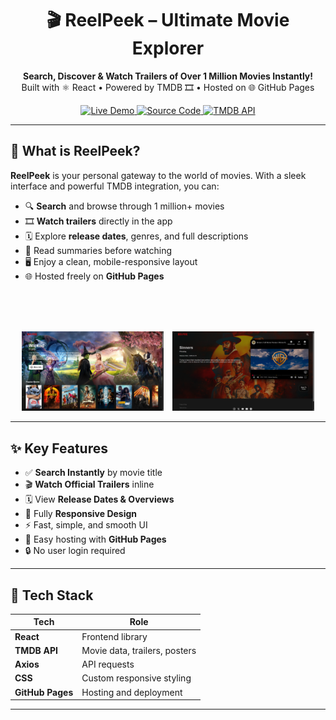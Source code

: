 <h1 align="center">🎬 ReelPeek – Ultimate Movie Explorer</h1>

<p align="center">
  <strong>Search, Discover & Watch Trailers of Over 1 Million Movies Instantly!</strong><br/>
  Built with ⚛️ React • Powered by TMDB 🎞️ • Hosted on 🌐 GitHub Pages
</p>

<p align="center">
  <a href="https://togin-dennis.github.io/ReelPeek/">
    <img alt="Live Demo" src="https://img.shields.io/badge/🌐 Live-Demo-00b894?style=for-the-badge">
  </a>
  <a href="https://github.com/Togin-Dennis/ReelPeek">
    <img alt="Source Code" src="https://img.shields.io/badge/💻 View-Code-0984e3?style=for-the-badge&logo=github">
  </a>
  <a href="https://developer.themoviedb.org/">
    <img alt="TMDB API" src="https://img.shields.io/badge/Powered%20by-TMDB-01B4E4?style=for-the-badge&logo=themoviedatabase&logoColor=white">
  </a>
</p>

---

## 🎥 What is ReelPeek?

**ReelPeek** is your personal gateway to the world of movies. With a sleek interface and powerful TMDB integration, you can:

- 🔍 **Search** and browse through 1 million+ movies  
- 🎞️ **Watch trailers** directly in the app  
- 🗓️ Explore **release dates**, genres, and full descriptions  
- 💬 Read summaries before watching  
- 🖥️ Enjoy a clean, mobile-responsive layout  
- 🌐 Hosted freely on **GitHub Pages**


<br/><br/><br/>

<p align="center">
  <img src="https://github.com/Togin-Dennis/ReelPeek/blob/main/ReelPeekHome.png?raw=true" alt="ReelPeek Demo Preview 1" width="45%" style="margin-right: 10px;">
  <img src="https://github.com/Togin-Dennis/ReelPeek/blob/main/DetailsPage.png?raw=true" alt="ReelPeek Demo Preview 2" width="45%">
</p>

---

## ✨ Key Features

- ✅ **Search Instantly** by movie title  
- 🎬 **Watch Official Trailers** inline  
- 🗓️ View **Release Dates & Overviews**  
- 📱 Fully **Responsive Design**  
- ⚡ Fast, simple, and smooth UI  
- 🚀 Easy hosting with **GitHub Pages**  
- 🔒 No user login required  

---

## 🧠 Tech Stack

| Tech            | Role                          |
|-----------------|-------------------------------|
| **React**       | Frontend library               |
| **TMDB API**    | Movie data, trailers, posters |
| **Axios**       | API requests                   |
| **CSS**         | Custom responsive styling      |
| **GitHub Pages**| Hosting and deployment         |

---

